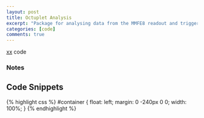 ```yaml
---
layout: post
title: Octuplet Analysis
excerpt: "Package for analysing data from the MMFE8 readout and trigger processor data"
categories: [code]
comments: true
---
```


[xx](https://github.com/annmwang/octuplet_analysis) code

### Notes

## Code Snippets

{% highlight css %}
#container {
  float: left;
  margin: 0 -240px 0 0;
  width: 100%;
}
{% endhighlight %}

